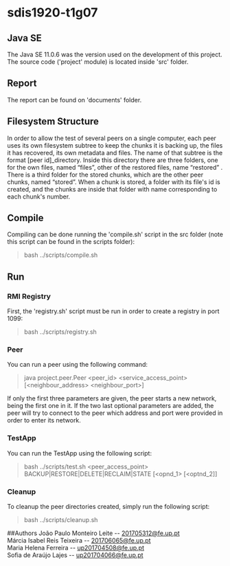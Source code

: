 # sdis1920-t1g07

## Java SE
The Java SE 11.0.6 was the version used on the development of this project.
The source code ('project' module) is located inside 'src' folder.

## Report
The report can be found on 'documents' folder.

## Filesystem Structure

In order to allow the test of several peers on a single computer, each peer uses its own filesystem subtree to keep the chunks it is backing up, the files it has recovered, its own metadata and files. The name of that subtree is the format [peer id]_directory.
Inside this directory there are three folders, one for the own files, named “files”, other of the restored files, name “restored” .
There is a third folder for the stored chunks, which are the other peer chunks, named “stored”.
When a chunk is stored, a folder with its file's id is created, and the chunks are inside that folder with name corresponding to each chunk's number.

## Compile
Compiling can be done running the 'compile.sh' script in the src folder (note this script can be found in the scripts folder):
> bash ../scripts/compile.sh

## Run
### RMI Registry
First, the 'registry.sh' script must be run in order to create a registry in port 1099:
> bash ../scripts/registry.sh

### Peer
You can run a peer using the following command:
> java project.peer.Peer <peer_id> <service_access_point> <port> [<neighbour_address> <neighbour_port>]

If only the first three parameters are given, the peer starts a new network, being the first one in it.
If the two last optional parameters are added, the peer will try to connect to the peer which address and port were provided in order to enter its network.

### TestApp
You can run the TestApp using the following script:
> bash ../scripts/test.sh <peer_access_point> BACKUP|RESTORE|DELETE|RECLAIM|STATE [<opnd_1> [<optnd_2]]

### Cleanup
To cleanup the peer directories created, simply run the following script:
> bash ../scripts/cleanup.sh


##Authors
João Paulo Monteiro Leite -- 201705312@fe.up.pt </br>
Márcia Isabel Reis Teixeira -- 201706065@fe.up.pt </br>
Maria Helena Ferreira -- up201704508@fe.up.pt </br>
Sofia de Araújo Lajes -- up201704066@fe.up.pt </br>
